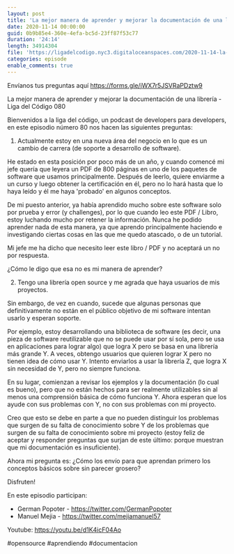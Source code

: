 ```yaml
---
layout: post
title: 'La mejor manera de aprender y mejorar la documentación de una librería - Liga del Código 080'
date: 2020-11-14 00:00:00
guid: 0b9b85e4-360e-4efa-bc5d-23ff87f53c77
duration: '24:14'
length: 34914304
file: 'https://ligadelcodigo.nyc3.digitaloceanspaces.com/2020-11-14-la-mejor-manera-de-aprender-y-mejorar-la-documentaci%C3%B3n-de-una-librer%C3%ADa.mp3'
categories: episode
enable_comments: true
---
```


Envíanos tus preguntas aquí https://forms.gle/jWX7r5JSVRaPDztw9

La mejor manera de aprender y mejorar la documentación de una librería - Liga del Código 080

Bienvenidos a la liga del código, un podcast de developers para developers, en este episodio número 80 nos hacen las siguientes preguntas: 

1) Actualmente estoy en una nueva área del negocio en lo que es un cambio de carrera (de soporte a desarrollo de software).

He estado en esta posición por poco más de un año, y cuando comencé mi jefe quería que leyera un PDF de 800 páginas en uno de los paquetes de software que usamos principalmente. Después de leerlo, quiere enviarme a un curso y luego obtener la certificación en él, pero no lo hará hasta que lo haya leído y él me haya 'probado' en algunos conceptos.

De mi puesto anterior, ya había aprendido mucho sobre este software solo por prueba y error (y challenges), por lo que cuando leo este PDF / Libro, estoy luchando mucho por retener la información. Nunca he podido aprender nada de esta manera, ya que aprendo principalmente haciendo e investigando ciertas cosas en las que me quedo atascado, o de un tutorial.

Mi jefe me ha dicho que necesito leer este libro / PDF y no aceptará un no por respuesta.

¿Cómo le digo que esa no es mi manera de aprender?

2) Tengo una librería open source y me agrada que haya usuarios de mis proyectos.

Sin embargo, de vez en cuando, sucede que algunas personas que definitivamente no están en el público objetivo de mi software intentan usarlo y esperan soporte.

Por ejemplo, estoy desarrollando una biblioteca de software (es decir, una pieza de software reutilizable que no se puede usar por sí sola, pero se usa en aplicaciones para lograr algo) que logra X pero se basa en una librería más grande Y. A veces, obtengo usuarios que quieren lograr X pero no tienen idea de cómo usar Y. Intento enviarlos a usar la librería Z, que logra X sin necesidad de Y, pero no siempre funciona.

En su lugar, comienzan a revisar los ejemplos y la documentación (lo cual es bueno), pero que no están hechos para ser realmente utilizables sin al menos una comprensión básica de cómo funciona Y. Ahora esperan que los ayude con sus problemas con Y, no con sus problemas con mi proyecto.

Creo que esto se debe en parte a que no pueden distinguir los problemas que surgen de su falta de conocimiento sobre Y de los problemas que surgen de su falta de conocimiento sobre mi proyecto (estoy feliz de aceptar y responder preguntas que surjan de este último: porque muestran que mi documentación es insuficiente).

Ahora mi pregunta es: ¿Cómo los envío para que aprendan primero los conceptos básicos sobre sin parecer grosero?

Disfruten! 

En este episodio participan:

- German Popoter - https://twitter.com/GermanPopoter
- Manuel Mejia - https://twitter.com/mejiamanuel57

Youtube: https://youtu.be/d1K4icF04Ao

#opensource #aprendiendo #documentacion
